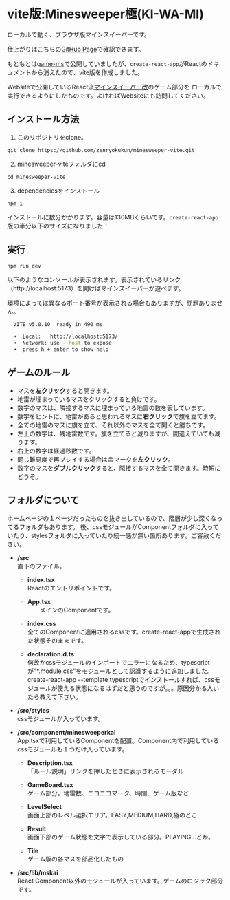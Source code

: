 # vite版:Minesweeper極(KI-WA-MI)

ローカルで動く、ブラウザ版マインスイーパーです。

仕上がりはこちらの[GitHub Page](https://zenryokukun.github.io/minesweeper-vite/)で確認できます。

もともとは[game-ms](https://github.com/zenryokukun/game-ms)で公開していましたが、```create-react-app```がReactのドキュメントから消えたので、vite版を作成しました。

Websiteで公開しているReact流[マインスイーパー改](https://www.zenryoku-kun.com/production/minesweeperkai)のゲーム部分を
ローカルで実行できるようにしたものです。よければWebsiteにも訪問してください。

## インストール方法

1. このリポジトリをclone。

```
git clone https://github.com/zenryokukun/minesweeper-vite.git
```

2. minesweeper-viteフォルダにcd

```
cd minesweeper-vite
```

3. dependenciesをインストール

```
npm i
```

インストールに数分かかります。容量は130MBくらいです。```create-react-app```版の半分以下のサイズになりました！

## 実行

```
npm run dev
```

以下のようなコンソールが表示されます。表示されているリンク（http://localhost:5173）を開けばマインスイーパーが遊べます。

環境によっては異なるポート番号が表示される場合もありますが、問題ありません。

```bash
  VITE v5.0.10  ready in 490 ms

  ➜  Local:   http://localhost:5173/
  ➜  Network: use --host to expose
  ➜  press h + enter to show help
```

## ゲームのルール

- マスを**左クリック**すると開きます。
- 地雷が埋まっているマスをクリックすると負けです。
- 数字のマスは、隣接するマスに埋まっている地雷の数を表しています。
- 数字をヒントに、地雷があると思われるマスに**右クリック**で旗を立てます。
- 全ての地雷のマスに旗を立て、それ以外のマスを全て開くと勝ちです。
- 左上の数字は、残地雷数です。旗を立てると減りますが、間違えていても減ります。
- 右上の数字は経過秒数です。
- 同じ難易度で再プレイする場合は😊マークを**左クリック**。
- 数字のマスを**ダブルクリック**すると、隣接するマスを全て開きます。時短にどうぞ。

## フォルダについて

ホームページの１ページだったものを抜き出しているので、階層が少し深くなってるフォルダもあります。 
後、cssモジュールがComponentフォルダに入っていたり、stylesフォルダに入っていたり統一感が無い箇所あります。ご容赦ください。

- **/src**  
  直下のファイル。  

  - **index.tsx**  
    Reactのエントリポイントです。  

  - **App.tsx**  
　　メインのComponentです。  

  - **index.css**  
    全てのComponentに適用されるcssです。create-react-appで生成された状態そのままです。  
    
  - **declaration.d.ts**  
    何故かcssモジュールのインポートでエラーになるため、typescriptが"*.module.css"をモジュールとして認識するように追加しました。  
    create-react-app --template typescriptでインストールすれば、cssモジュールが使える状態になるはずだと思うのですが。。。原因分かる人いたら教えて下さい。  

- **/src/styles**  
  cssモジュールが入っています。  

- **/src/component/minesweeperkai**  
  App.tsxで利用しているComponentを配置。Component内で利用しているcssモジュールも１つだけ入っています。  

  - **Description.tsx**  
    「ルール説明」リンクを押したときに表示されるモーダル  
    
  - **GameBoard.tsx**  
    ゲーム部分。地雷数、ニコニコマーク、時間、ゲーム版など  

  - **LevelSelect**  
    画面上部のレベル選択エリア。EASY,MEDIUM,HARD,極のとこ  

  - **Result**  
    画面下部のゲーム状態を文字で表示している部分。PLAYING...とか。  

  - **Tile**  
    ゲーム版の各マスを部品化したもの  

- **/src/lib/mskai**  
  React Component以外のモジュールが入っています。ゲームのロジック部分です。 
